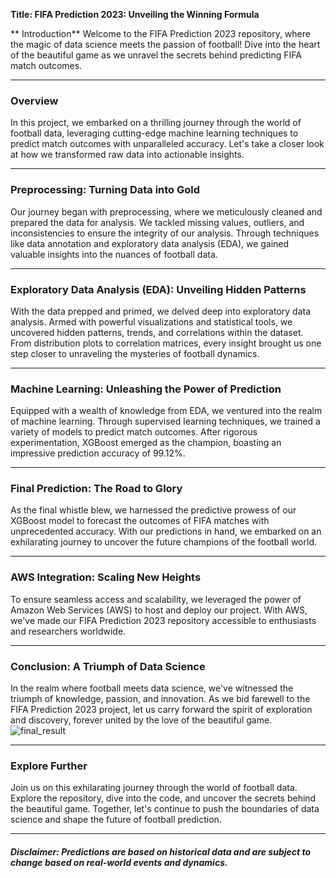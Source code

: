 ****Title: FIFA Prediction 2023: Unveiling the Winning Formula****



** Introduction**
Welcome to the FIFA Prediction 2023 repository, where the magic of data science meets the passion of football! Dive into the heart of the beautiful game as we unravel the secrets behind predicting FIFA match outcomes.

---

### Overview
In this project, we embarked on a thrilling journey through the world of football data, leveraging cutting-edge machine learning techniques to predict match outcomes with unparalleled accuracy. Let's take a closer look at how we transformed raw data into actionable insights.

---

### Preprocessing: Turning Data into Gold
Our journey began with preprocessing, where we meticulously cleaned and prepared the data for analysis. We tackled missing values, outliers, and inconsistencies to ensure the integrity of our analysis. Through techniques like data annotation and exploratory data analysis (EDA), we gained valuable insights into the nuances of football data.

---

### Exploratory Data Analysis (EDA): Unveiling Hidden Patterns
With the data prepped and primed, we delved deep into exploratory data analysis. Armed with powerful visualizations and statistical tools, we uncovered hidden patterns, trends, and correlations within the dataset. From distribution plots to correlation matrices, every insight brought us one step closer to unraveling the mysteries of football dynamics.

---

### Machine Learning: Unleashing the Power of Prediction
Equipped with a wealth of knowledge from EDA, we ventured into the realm of machine learning. Through supervised learning techniques, we trained a variety of models to predict match outcomes. After rigorous experimentation, XGBoost emerged as the champion, boasting an impressive prediction accuracy of 99.12%.

---

### Final Prediction: The Road to Glory
As the final whistle blew, we harnessed the predictive prowess of our XGBoost model to forecast the outcomes of FIFA matches with unprecedented accuracy. With our predictions in hand, we embarked on an exhilarating journey to uncover the future champions of the football world.

---

### AWS Integration: Scaling New Heights
To ensure seamless access and scalability, we leveraged the power of Amazon Web Services (AWS) to host and deploy our project. With AWS, we've made our FIFA Prediction 2023 repository accessible to enthusiasts and researchers worldwide.

---

### Conclusion: A Triumph of Data Science
In the realm where football meets data science, we've witnessed the triumph of knowledge, passion, and innovation. As we bid farewell to the FIFA Prediction 2023 project, let us carry forward the spirit of exploration and discovery, forever united by the love of the beautiful game.
![final_result](https://github.com/mdoctos/FIFA-pred/assets/57889962/f924580f-bd75-4118-87ad-17e631d5fc5f)

---

### Explore Further
Join us on this exhilarating journey through the world of football data. Explore the repository, dive into the code, and uncover the secrets behind the beautiful game. Together, let's continue to push the boundaries of data science and shape the future of football prediction.

---

#### *Disclaimer: Predictions are based on historical data and are subject to change based on real-world events and dynamics.*


